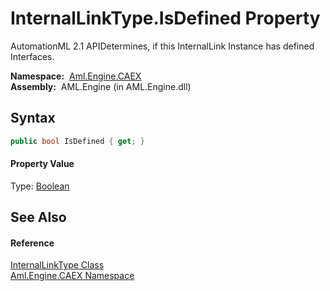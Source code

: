 InternalLinkType.IsDefined Property
===================================
AutomationML 2.1 APIDetermines, if this InternalLink Instance has defined Interfaces.

  **Namespace:**  [Aml.Engine.CAEX][1]  
  **Assembly:**  AML.Engine (in AML.Engine.dll)

Syntax
------

```csharp
public bool IsDefined { get; }
```

#### Property Value
Type: [Boolean][2]

See Also
--------

#### Reference
[InternalLinkType Class][3]  
[Aml.Engine.CAEX Namespace][1]  

[1]: ../README.md
[2]: https://docs.microsoft.com/dotnet/api/system.boolean
[3]: README.md
[4]: https://www.automationml.org
[5]: ../../icons/logoShade.png
